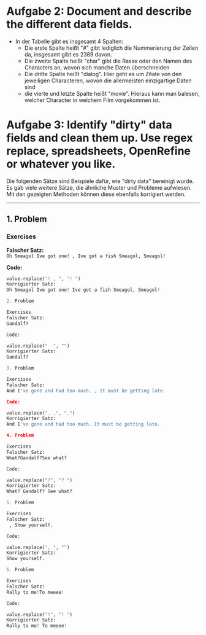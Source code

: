 # Aufgabe 2: Document and describe the different data fields.
- In der Tabelle gibt es insgesamt 4 Spalten:
  - Die erste Spalte heißt "#" gibt lediglich die Nummerierung der Zeilen da, insgesamt gibt es 2389 davon.
  - Die zweite Spalte heißt "char" gibt die Rasse oder den Namen des Characters an, wovon sich manche Daten überschneiden
  - Die dritte Spalte heißt "dialog". Hier geht es um Zitate von den jeweiligen Characteren, wovon die allermeisten einzigartige Daten sind
  - die vierte und letzte Spalte heißt "movie". Hieraus kann man balesen, welcher Character in welchem Film vorgekommen ist.
 
# Aufgabe 3: Identify "dirty" data fields and clean them up. Use regex replace, spreadsheets, OpenRefine or whatever you like.
Die folgenden Sätze sind Beispiele dafür, wie "dirty data" bereinigt wurde. Es gab viele weitere Sätze, die ähnliche Muster und Probleme aufwiesen. Mit den gezeigten Methoden können diese ebenfalls korrigiert werden.

---

## 1. Problem
### Exercises
**Falscher Satz:**  
`Oh Smeagol Ive got one! , Ive got a fish Smeagol, Smeagol!`  

**Code:**  
```python
value.replace("! , ", "! ")
Korrigierter Satz:
Oh Smeagol Ive got one! Ive got a fish Smeagol, Smeagol!

2. Problem

Exercises
Falscher Satz:
Gandalf?

Code:

value.replace("  ", "")
Korrigierter Satz:
Gandalf?

3. Problem

Exercises
Falscher Satz:
And I've gone and had too much. , It must be getting late.

Code:

value.replace(". ,", ".")
Korrigierter Satz:
And I've gone and had too much. It must be getting late.

4. Problem

Exercises
Falscher Satz:
What?Gandalf?See what?

Code:

value.replace("?", "? ")
Korrigierter Satz:
What? Gandalf? See what?

5. Problem

Exercises
Falscher Satz:
 , Show yourself.

Code:

value.replace(", ", "")
Korrigierter Satz:
Show yourself.

6. Problem

Exercises
Falscher Satz:
Rally to me!To meeee!

Code:

value.replace("!", "! ")
Korrigierter Satz:
Rally to me! To meeee!

